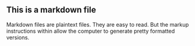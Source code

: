 ## This is a markdown file

Markdown files are plaintext files. They are easy to read. But the 
markup instructions within allow the computer to generate pretty
formatted versions.